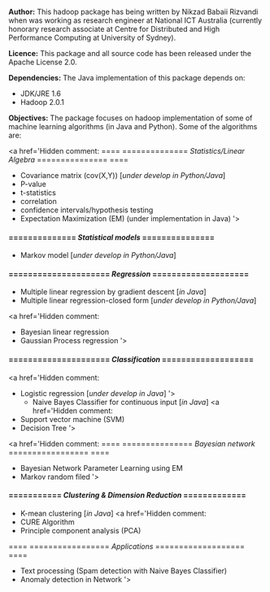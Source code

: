 **Author:**
This hadoop package has being written by Nikzad Babaii Rizvandi when was working as research engineer at National ICT Australia (currently honorary research associate at Centre for Distributed and High Performance Computing at University of Sydney). <a href='Hidden comment: employee of National ICT Australia, since Oct.2012.
It is no longer actively developed or supported.'></a>

**Licence:**
This package and all source code has been released under the Apache License 2.0.

**Dependencies:**
The Java implementation of this package depends on:
  * JDK/JRE 1.6
  * Hadoop 2.0.1


**Objectives:**
The package focuses on hadoop implementation of some of machine learning algorithms (in Java and Python). <a href='Hidden comment: Note that this package was tested on Hadoop pseudo-distributed platform and a 6-node Amazon elastic MapReduce cluster.'></a> Some of the algorithms are:

<a href='Hidden comment: 
==== ============== _Statistics/Linear Algebra_ =============== ====
* Covariance matrix (cov(X,Y)) [_under develop in Python/Java_]
* P-value
* t-statistics
* correlation
* confidence intervals/hypothesis testing
* Expectation Maximization (EM) (under implementation in Java)
'></a>

#### ============== _Statistical models_ =============== ####
  * Markov model [_under develop in Python/Java_]

#### ===================== _Regression_ ==================== ####
  * Multiple linear regression by gradient descent [_in Java_]
  * Multiple linear regression-closed form [_under develop in Python/Java_]

<a href='Hidden comment: 
* Bayesian linear regression
* Gaussian Process regression
'></a>
#### ===================== _Classification_ =================== ####
<a href='Hidden comment: 
* Logistic regression [_under develop in Java_]
'></a>
  * Naive Bayes Classifier for continuous input [_in Java_]
<a href='Hidden comment: 
* Support vector machine (SVM)
* Decision Tree
'></a>

<a href='Hidden comment: 
==== =============== _Bayesian network_ ================= ====
* Bayesian Network Parameter Learning using EM
* Markov random filed
'></a>
#### =========== _Clustering & Dimension Reduction_ ============= ####
  * K-mean clustering [_in Java_]
<a href='Hidden comment: 
* CURE Algorithm
* Principle component analysis (PCA)

==== ================= _Applications_ =================== ====
* Text processing (Spam detection with Naive Bayes Classifier)
* Anomaly detection in Network
'></a>